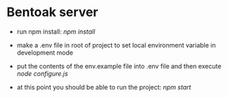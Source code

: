 # Bentoak server

* run npm install:
    _npm install_
    
* make a .env file in root of project to set local environment variable in development mode
* put the contents of the env.example file into .env file and then execute 
_node configure.js_

* at this point you should  be able to run the project:
_npm start_
